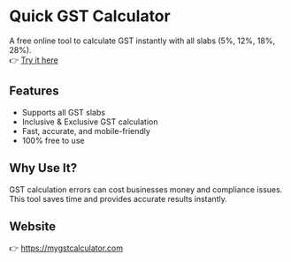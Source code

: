 # Quick GST Calculator

A free online tool to calculate GST instantly with all slabs (5%, 12%, 18%, 28%).  
👉 [Try it here](https://mygstcalculator.com)

## Features
- Supports all GST slabs
- Inclusive & Exclusive GST calculation
- Fast, accurate, and mobile-friendly
- 100% free to use

## Why Use It?
GST calculation errors can cost businesses money and compliance issues.  
This tool saves time and provides accurate results instantly.

## Website
👉 https://mygstcalculator.com
